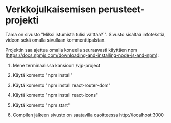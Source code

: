 # Verkkojulkaisemisen perusteet-projekti

Tämä on sivusto "Miksi istumista tulisi välttää?`". 
Sivusto sisältää infotekstiä, videon sekä omalla sivullaan kommenttipalstan.

Projektin saa ajettua omalla koneella seuraavasti käyttäen npm (https://docs.npmjs.com/downloading-and-installing-node-js-and-npm):

1. Mene terminaalissa kansioon /vjp-project

2. Käytä komento "npm install"

3. Käytä komento "npm install react-router-dom"

4. Käytä komento "npm install react-icons"

5. Käytä komento "npm start"

6. Compilen jälkeen sivusto on saatavilla osoitteessa
http://localhost:3000

